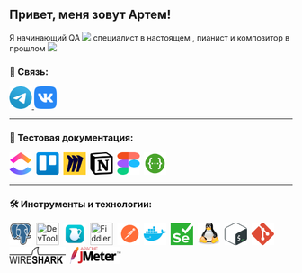 ## Привет, меня зовут Артем!

Я начинающий QA <img src="https://media.giphy.com/media/3o7aCTfyhYawdOXcFW/giphy.gif" width="20px"> специалист в настоящем , пианист и композитор в прошлом <img src="https://media.giphy.com/media/ScQRX0jaOfFmESOM5J/giphy.gif" width="30px">

### 🤝 Связь:

  <div id="badges">
    <a href="https://t.me/artmtmn" target="_blank">
      <img src="https://github.com/artmtmn/artmtmn/blob/main/assets/telegram-new-2019-vector-logo-seeklogo.com/telegram-new-2019-seeklogo.com.svg" width="40" height="40" alt="telegram group" />
    </a>
    <a href="https://vk.com/artmtmn" target="_blank">
      <img src="https://github.com/artmtmn/artmtmn/blob/main/assets/vk-icon-vector-logo-seeklogo.com/vk-icon-seeklogo.com.svg" width="40" height="40" alt="VK Badge"/>
    </a>
  </div>
  
---

### 📁 Тестовая документация:

<div>
  <img src="https://github.com/artmtmn/artmtmn/blob/main/assets/clickup-symbol-vector-logo-seeklogo.com/clickup-symbol-seeklogo.com.svg" title="ClickUp" width="40" height="40"/>&nbsp
  <img src="https://github.com/artmtmn/artmtmn/blob/main/assets/trello-vector-logo-seeklogo.com/trello-seeklogo.com.svg" title="Trello" width="40" height="40"/>&nbsp
  <img src="https://github.com/artmtmn/artmtmn/blob/main/assets/miro-vector-logo-seeklogo.com/miro-seeklogo.com.svg" title="Miro" width="40" height="40"/>&nbsp
  <img src="https://github.com/artmtmn/artmtmn/blob/main/assets/notion-icon-vector-logo-seeklogo.com/notion-icon-seeklogo.com.svg" title="Notion" width="40" height="40"/>&nbsp
  <img src="https://github.com/artmtmn/artmtmn/blob/main/assets/figma-vector-logo-seeklogo.com/figma-seeklogo.com.svg" title="Figma" width="40" height="40"/>&nbsp
  <img src="https://github.com/artmtmn/artmtmn/blob/main/assets/swagger-vector-logo-seeklogo.com/swagger-seeklogo.com.svg" title="Swagger" width="40" height="40"/>&nbsp
</div>

---

### 🛠 Инструменты и технологии:

<div>
  <img src="https://github.com/devicons/devicon/blob/master/icons/postgresql/postgresql-original.svg" title="PostgreSQL" width="40" height="40"/>&nbsp
  <img src="https://d33wubrfki0l68.cloudfront.net/38b5c953a4667366685d55db55d057c86db1fc54/a0fdc/static/acae6b24d940347661ca901ea07f47c1/chrome-dev-logo-icon.png" title="DevTools" width="40" height="40"/>&nbsp
  <img src="https://github.com/artmtmn/artmtmn/blob/main/assets/charles_proxy_macos_bigsur_icon_190302.png" title="Charles" width="40" height="40"/>&nbsp
  <img src="https://www.megaleechers.com/storage/Fiddler-Everywhere-Icon.png" title="Fiddler" width="40" height="40"/>&nbsp
  <img src="https://github.com/artmtmn/artmtmn/blob/main/assets/postman-vector-logo-seeklogo.com/postman-seeklogo.com.svg" title="Postman" width="40" height="40"/>&nbsp
  <img src="https://github.com/artmtmn/artmtmn/blob/main/assets/docker-vector-logo-seeklogo.com/docker-seeklogo.com.svg" title="Docker" width="40" height="40"/>&nbsp
  <img src="https://github.com/artmtmn/artmtmn/blob/main/assets/selenium-vector-logo-seeklogo.com/selenium-seeklogo.com.svg" title="Selenium IDE" width="40" height="40"/>&nbsp
  <img src="https://github.com/artmtmn/artmtmn/blob/main/assets/tux-vector-logo-seeklogo.com/tux-seeklogo.com.svg" title="Linux" width="40" height="40"/>&nbsp
  <img src="https://github.com/artmtmn/artmtmn/blob/main/assets/bash-vector-logo-seeklogo.com/bash-seeklogo.com.svg" title="Bash" width="40" height="40"/>&nbsp
  <img src="https://github.com/artmtmn/artmtmn/blob/main/assets/git-vector-logo-seeklogo.com/git-seeklogo.com.svg" title="Git" width="40" height="40"/>&nbsp
  <img src="https://github.com/artmtmn/artmtmn/blob/main/assets/wireshark-vector-logo-seeklogo.com/wireshark-seeklogo.com.svg" title="Wireshark" width="100" height="30"/>&nbsp
  <img src="https://github.com/artmtmn/artmtmn/blob/main/assets/jmeter-vector-logo-seeklogo.com/jmeter-seeklogo.com.svg" title="jMeter" width="90" height="30"/>&nbsp  
</div>


